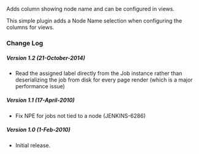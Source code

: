Adds column showing node name and can be configured in views.

This simple plugin adds a Node Name selection when configuring the
columns for views.

### Change Log

##### Version 1.2 (21-October-2014)

-   Read the assigned label directly from the Job instance rather than
    deserializing the job from disk for every page render (which is a
    major performance issue)

##### Version 1.1 (17-April-2010)

-   Fix NPE for jobs not tied to a node (JENKINS-6286)

##### Version 1.0 (1-Feb-2010)

-   Initial release.
